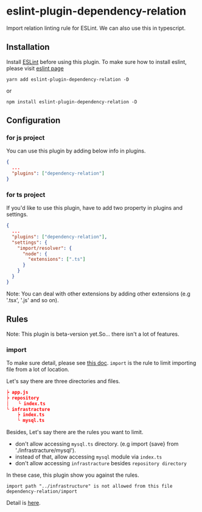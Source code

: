 # eslint-plugin-dependency-relation
Import relation linting rule for ESLint.
We can also use this in typescript.

## Installation
Install [ESLint](https://github.com/eslint/eslint) before using this plugin.
To make sure how to install eslint, please visit [eslint page](https://github.com/eslint/eslint)

```
yarn add eslint-plugin-dependency-relation -D
```

or

```
npm install eslint-plugin-dependency-relation -D
```

## Configuration

### for js project
You can use this plugin by adding below info in plugins.

```JSON
{
  ...
  "plugins": ["dependency-relation"]        
}
```

### for ts project
If you'd like to use this plugin, have to add two property in plugins and settings.

```json
{
  ...
  "plugins": ["dependency-relation"],
  "settings": {
    "import/resolver": {
      "node": {
        "extensions": [".ts"]
      }
    }
  }
}
```

Note: You can deal with other extensions by adding other extensions (e.g '.tsx', '.js' and so on).

## Rules
Note: This plugin is beta-version yet.So... there isn't a lot of features.

### import
To make sure detail, please see [this doc](docs/rules/import.md).
`import` is the rule to limit importing file from a lot of location.

Let's say there are three directories and files.

```json
┝ app.js
┝ repository
│　　└ index.ts
└ infrastracture
    ┝ index.ts
    └ mysql.ts
```

Besides, Let's say there are the rules you want to limit.

- don't allow accessing `mysql.ts` directory. (e.g import {save} from './infrastracture/mysql').
- instead of that, allow accessing `mysql` module via `index.ts`
- don't allow accessing `infrastracture` besides `repository directory`

In these case, this plugin show you against the rules.

```
import path "../infrastructure" is not allowed from this file  dependency-relation/import
```

Detail is [here](docs/rules/import.md).


